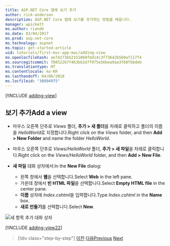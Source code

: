 ```yaml
---
title: ASP.NET Core 앱에 보기 추가
author: rick-anderson
description: ASP.NET Core 앱에 보기를 추가하는 방법을 배웁니다.
manager: wpickett
ms.author: riande
ms.date: 03/04/2017
ms.prod: asp.net-core
ms.technology: aspnet
ms.topic: get-started-article
uid: tutorials/first-mvc-app-mac/adding-view
ms.openlocfilehash: ae74273652151060fbd14c3f73642b560af117f4
ms.sourcegitcommit: f8852267f463b62d7f975e56bea9aa3f68fbbdeb
ms.translationtype: HT
ms.contentlocale: ko-KR
ms.lasthandoff: 04/06/2018
ms.locfileid: "30894975"
---
```

[!INCLUDE [adding-view](../../includes/mvc-intro/adding_view1.md)]

## <a name="add-a-view"></a><span data-ttu-id="a27fa-103">보기 추가</span><span class="sxs-lookup"><span data-stu-id="a27fa-103">Add a view</span></span> 

* <span data-ttu-id="a27fa-104">마우스 오른쪽 단추로 *Views* 폴더, **추가 > 새 폴더**를 차례로 클릭하고 폴더의 이름을 *HelloWorld*로 지정합니다.</span><span class="sxs-lookup"><span data-stu-id="a27fa-104">Right click on the *Views* folder, and then **Add > New Folder** and name the folder *HelloWorld*.</span></span>
* <span data-ttu-id="a27fa-105">마우스 오른쪽 단추로 *Views/HelloWorld* 폴더, **추가 > 새 파일**을 차례로 클릭합니다.</span><span class="sxs-lookup"><span data-stu-id="a27fa-105">Right click on the *Views/HelloWorld* folder, and then **Add > New File**.</span></span>
* <span data-ttu-id="a27fa-106">**새 파일** 대화 상자에서:</span><span class="sxs-lookup"><span data-stu-id="a27fa-106">In the **New File** dialog:</span></span>

  * <span data-ttu-id="a27fa-107">왼쪽 창에서 **웹**을 선택합니다.</span><span class="sxs-lookup"><span data-stu-id="a27fa-107">Select **Web** in the left pane.</span></span>
  * <span data-ttu-id="a27fa-108">가운데 창에서 **빈 HTML 파일**을 선택합니다.</span><span class="sxs-lookup"><span data-stu-id="a27fa-108">Select **Empty HTML file** in the center pane.</span></span>
  * <span data-ttu-id="a27fa-109">**이름** 상자에 *Index.cshtml*을 입력합니다.</span><span class="sxs-lookup"><span data-stu-id="a27fa-109">Type *Index.cshtml* in the **Name** box.</span></span>
  * <span data-ttu-id="a27fa-110">**새로 만들기**를 선택합니다.</span><span class="sxs-lookup"><span data-stu-id="a27fa-110">Select **New**.</span></span>

![새 항목 추가 대화 상자](adding-view/_static/add_view.png)

[!INCLUDE [adding-view22](../../includes/mvc-intro/adding_view2.md)]

> [!div class="step-by-step"]
> <span data-ttu-id="a27fa-112">[이전](adding-controller.md)
> [다음](adding-model.md)</span><span class="sxs-lookup"><span data-stu-id="a27fa-112">[Previous](adding-controller.md)
[Next](adding-model.md)</span></span>
